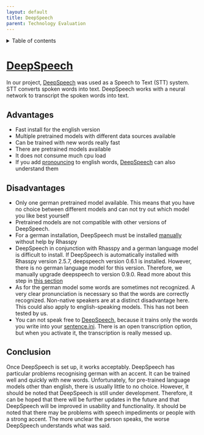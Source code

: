 ```yaml
---
layout: default
title: DeepSpeech
parent: Technology Evaluation
---
```


<details close markdown="block">
  <summary>
    Table of contents
  </summary>
  {: .text-delta }
1. TOC
{:toc}
</details>


# [DeepSpeech](/pages/knowledge/speech-to-text)
In our project, [DeepSpeech](/pages/knowledge/speech-to-text) was used as a Speech to Text (STT) system.
STT converts spoken words into text. DeepSpeech works with a neural network to transcript the spoken words into 
text.

## Advantages
- Fast install for the english version
- Multiple pretrained models with different data sources available
- Can be trained with new words really fast
- There are pretrained models available
- It does not consume much cpu load
- If you add [pronouncing](https://rhasspy.readthedocs.io/en/latest/usage/#words-page) to english words, 
  [DeepSpeech](/pages/knowledge/speech-to-text) can also understand them

## Disadvantages
- Only one german pretrained model available. This means that you have no choice between different models and can 
  not try out which model you like best yourself
- Pretrained models are not compatible with other versions of DeepSpeech. 
- For a german installation, DeepSpeech must be installed [manually](/pages/knowledge/deepspeech) without help 
  by Rhasspy
- DeepSpeech in conjunction with Rhasspy and a german language model is difficult to install. If DeepSpeech is 
  automatically installed with Rhasspy version 2.5.7, deepspeech version 0.6.1 is installed. However, there is no 
  german language model for this version. Therefore, we manually upgrade deepspeech to version 0.9.0. Read more about
  this step in [this section](/pages/knowledge/deepspeech)
- As for the german model some words are sometimes not recognized. A very clear pronunciation is necessary so that 
  the words are correctly recognized. Non-native speakers are at a distinct disadvantage here. This could also apply 
  to english-speaking models. This has not been tested by us.
- You can not speak free to [DeepSpeech](/pages/knowledge/speech-to-text), because it trains only the words you write 
  into your [sentence.ini](/pages/knowledge/setup-intents). There is an open transcription option, but when you 
  activate it, the transcription is really messed up.

## Conclusion
Once DeepSpeech is set up, it works acceptably. DeepSpeech has particular problems recognising german with an accent. 
It can be trained well and quickly with new words. Unfortunately, for pre-trained language models other than english, 
there is usually little to no choice.
However, it should be noted that DeepSpeech is still under development. Therefore, it can be hoped that there will 
be further updates in the future and that DeepSpeech will be improved in usability and functionality.
It should be noted that there may be problems with speech impediments or people with a strong accent. 
The more unclear the person speaks, the worse DeepSpeech understands what was said.

